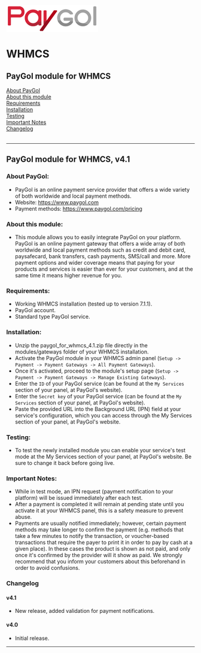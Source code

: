 <img src="paygol_logo.png" alt="PayGol - WHMCS" /><br>



# WHMCS


## PayGol module for WHMCS<br>
[About PayGol](#about-paygol) <br>
[About this module](#about-this-module) <br>
[Requirements](#requirements) <br>
[Installation](#installation) <br>
[Testing](#testing) <br>
[Important Notes](#important-notes) <br>
[Changelog](#changelog)<br><br>

---

## PayGol module for WHMCS, v4.1 

### About PayGol:

- PayGol is an online payment service provider that offers a wide variety of both worldwide and local payment methods.
- Website: https://www.paygol.com 
- Payment methods: https://www.paygol.com/pricing

  
### About this module:
- This module allows you to easily integrate PayGol on your platform. PayGol is an online payment gateway that offers a 
  wide array of both worldwide and local payment methods such as credit and debit card, paysafecard, bank transfers, cash payments, 
  SMS/call and more. More payment options and wider coverage means that paying for your products and services is easier than ever 
  for your customers, and at the same time it means higher revenue for you.
  

### Requirements:

- Working WHMCS installation (tested up to version 7.1.1).
- PayGol account.
- Standard type PayGol service.
  
  
### Installation:

- Unzip the paygol_for_whmcs_4.1.zip file directly in the modules/gateways folder of your WHMCS installation.
- Activate the PayGol module in your WHMCS admin panel (`Setup -> Payment -> Payment Gateways -> All Payment Gateways`).
- Once it's activated, proceed to the module's setup page (`Setup -> Payment -> Payment Gateways -> Manage Existing Gateways`).
- Enter the `ID` of your PayGol service (can be found at the `My Services` section of your panel, at PayGol's website).
- Enter the `Secret key` of your PayGol service (can be found at the `My Services` section of your panel, at PayGol's website).
- Paste the provided URL into the Background URL (IPN) field at your service's configuration, 
  which you can access through the My Services section of your panel, at PayGol's website.

	

### Testing:

- To test the newly installed module you can enable your service's test mode at the My Services section of your panel, at PayGol's website. 
  Be sure to change it back before going live.

 
### Important Notes:

- While in test mode, an IPN request (payment notification to your platform) will be issued immediately after each test.
- After a payment is completed it will remain at pending state until you activate it at your WHMCS panel, 
  this is a safety measure to prevent abuse.
- Payments are usually notified immediately; however, certain payment methods may take longer to confirm the payment 
  (e.g. methods that take a few minutes to notify the transaction, or voucher-based transactions that require the payer to print 
  it in order to pay by cash at a given place). In these cases the product is shown as not paid, and only once it's confirmed by the 
  provider will it show as paid. We strongly recommend that you inform your customers about this beforehand in order to avoid confusions.

### Changelog


#### v4.1
- New release, added validation for payment notifications.

#### v4.0

- Initial release.

---
<br>


